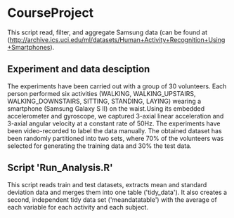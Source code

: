 # CourseProject
This script read, filter, and aggregate Samsung data (can be found at (http://archive.ics.uci.edu/ml/datasets/Human+Activity+Recognition+Using+Smartphones).
## Experiment and data desciption
The experiments have been carried out with a group of 30 volunteers. Each person performed six activities (WALKING, WALKING_UPSTAIRS, WALKING_DOWNSTAIRS, SITTING, STANDING, LAYING) wearing a smartphone (Samsung Galaxy S II) on the waist.Using its embedded accelerometer and gyroscope, we captured 3-axial linear acceleration and 3-axial angular velocity at a constant rate of 50Hz. The experiments have been video-recorded to label the data manually. The obtained dataset has been randomly partitioned into two sets, where 70% of the volunteers was selected for generating the training data and 30% the test data. 
## Script 'Run_Analysis.R'
This script reads train and test datasets, extracts mean and standard deviation data and merges them into one table ('tidy_data'). It also creates a second, independent tidy data set ('meandatatable') with the average of each variable for each activity and each subject.
